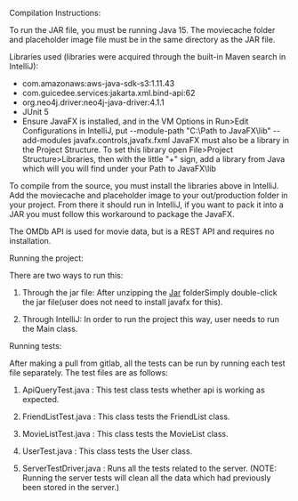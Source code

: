 Compilation Instructions:

To run the JAR file, you must be running Java 15.
The moviecache folder and placeholder image file must be in the same directory as the JAR file.

Libraries used (libraries were acquired through the built-in Maven search in IntelliJ):
 - com.amazonaws:aws-java-sdk-s3:1.11.43
 - com.guicedee.services:jakarta.xml.bind-api:62
 - org.neo4j.driver:neo4j-java-driver:4.1.1
 - JUnit 5
 - Ensure JavaFX is installed, and in the VM Options in Run>Edit Configurations in IntelliJ, put --module-path "C:\Path to JavaFX\lib" --add-modules javafx.controls,javafx.fxml
   JavaFX must also be a library in the Project Structure. To set this library open File>Project Structure>Libraries, then with the little "+" sign, add a library from Java which will you will find under your Path to JavaFX\lib

To compile from the source, you must install the libraries above in IntelliJ. Add the moviecache and placeholder image to your out/production folder in your project. From there it should run in IntelliJ, if you want to pack it into a JAR you must follow this workaround to package the JavaFX.

The OMDb API is used for movie data, but is a REST API and requires no installation.

Running the project:

There are two ways to run this:

1. Through the jar file: After unzipping the [Jar](https://git.cs.usask.ca/CMPT370-01-2020/group8/-/blob/5e76bba1b2283a465ca93b40ee4a264f67608777/group8_jar.zip) folderSimply double-click the jar file(user does not need to install javafx for this).

2. Through IntelliJ: In order to run the project this way, user needs to run the Main class. 


Running tests:

After making a pull from gitlab, all the tests can be run by running each test file separately. The test files are as follows:

1. ApiQueryTest.java : This test class tests whether api is working as expected.

2. FriendListTest.java : This class tests the FriendList class.

3. MovieListTest.java : This class tests the MovieList class.

4. UserTest.java : This class tests the User class.

5. ServerTestDriver.java : Runs all the tests related to the server. (NOTE: Running the server tests will clean all the data which had previously been stored in the server.)
